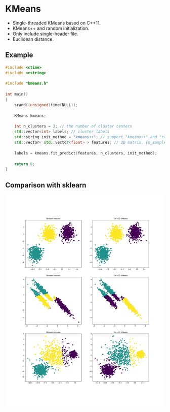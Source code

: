 # KMeans
* Single-threaded KMeans based on C++11.
* KMeans++ and random initialization. 
* Only include single-header file.
* Euclidean distance.

## Example
```c++
#include <ctime>
#include <cstring>

#include "kmeans.h"

int main()
{
	srand((unsigned)time(NULL));
	
	KMeans kmeans;
	
	int n_clusters = 3; // the number of cluster centers
	std::vector<int> labels; // cluster labels
	std::string init_method = "kmeans++"; // support "kmeans++" and "random" initialization.
	std::vector< std::vector<float> > features; // 2D matrix, [n_samples, n_features]
	
	labels = kmeans.fit_predict(features, n_clusters, init_method);
	
	return 0;
}
```

## Comparison with sklearn
![image](https://github.com/QingzuHe/KMeans/raw/master/results/ResultsOfComparison.jpg)

